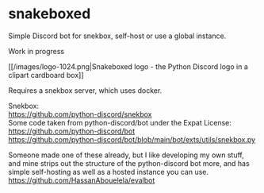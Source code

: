 # snakeboxed
Simple Discord bot for snekbox, self-host or use a global instance.

Work in progress

[[/images/logo-1024.png|Snakeboxed logo - the Python Discord logo in a clipart cardboard box]]

Requires a snekbox server, which uses docker.

Snekbox:    
https://github.com/python-discord/snekbox    
Some code taken from python-discord/bot under the Expat License:    
https://github.com/python-discord/bot    
https://github.com/python-discord/bot/blob/main/bot/exts/utils/snekbox.py

Someone made one of these already, but I like developing my own stuff, and mine strips out the structure of the python-discord bot more, and has simple self-hosting as well as a hosted instance you can use.    
https://github.com/HassanAbouelela/evalbot
